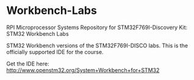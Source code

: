 # Workbench-Labs
RPI Microprocessor Systems Repository for STM32F769I-Discovery Kit: STM32 Workbench Labs

STM32 Workbench versions of the STM32F769I-DISCO labs. 
This is the officially supported IDE for the course.

Get the IDE here:
http://www.openstm32.org/System+Workbench+for+STM32
